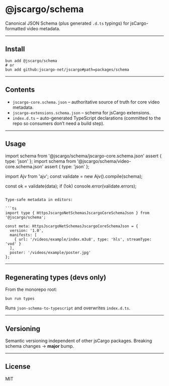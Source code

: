 # @jscargo/schema

Canonical JSON Schema (plus generated `.d.ts` typings) for jsCargo-formatted video metadata.

---

## Install

```
bun add @jscargo/schema
# or
bun add github:jscargo-net/jscargo#path=packages/schema
```

---

## Contents

* `jscargo-core.schema.json` – authoritative source of truth for core video metadata.
* `jscargo-extensions.schema.json` – schema for jsCargo extensions.
* `index.d.ts` – auto-generated TypeScript declarations (committed to the repo so consumers don’t need a build step).

---

## Usage

import schema from '@jscargo/schema/jscargo-core.schema.json' assert { type: 'json' };
import schema from '@jscargo/schema/video-core.schema.json' assert { type: 'json' };

import Ajv from 'ajv';
const validate = new Ajv().compile(schema);

const ok = validate(data);
if (!ok) console.error(validate.errors);
```

Type-safe metadata in editors:

```ts
import type { HttpsJscargoNetSchemasJscargoCoreSchemaJson } from '@jscargo/schema';

const meta: HttpsJscargoNetSchemasJscargoCoreSchemaJson = {
  version: '1.0',
  manifests: [
    { url: '/videos/example/index.m3u8', type: 'hls', streamType: 'vod' }
  ],
  poster: '/videos/example/poster.jpg'
};
```

---

## Regenerating types (devs only)

From the monorepo root:

```
bun run types
```

Runs `json-schema-to-typescript` and overwrites `index.d.ts`.

---

## Versioning

Semantic versioning independent of other jsCargo packages.
Breaking schema changes → **major** bump.

---

## License

MIT
